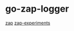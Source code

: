 # go-zap-logger

[zap](https://github.com/uber-go/zap)
[zap-experiments](https://github.com/bigwhite/experiments)
